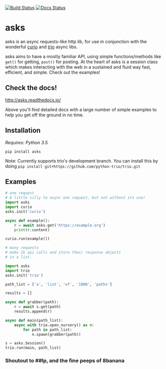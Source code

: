 [![Build Status](https://travis-ci.org/theelous3/asks.svg?branch=master)](https://travis-ci.org/theelous3/asks) [![Docs Status](https://readthedocs.org/projects/asks/badge/?version=latest)](http://asks.readthedocs.io/en/latest/)


# asks
asks is an async requests-like http lib, for use in conjunction with the wonderful [curio](https://github.com/dabeaz/curio) and [trio](https://github.com/python-trio/trio) async libs.

asks aims to have a mostly familiar API, using simple functions/methods like `get()` for getting, `post()` for posting. At the heart of asks is a session class which makes interacting with the web in a sustained and fluid way fast, efficient, and simple. Check out the examples!


## Check the docs!

http://asks.readthedocs.io/

Above you'll find detailed docs with a large number of simple examples to help you get off the ground in no time.

## Installation

*Requires: Python 3.5.*

`pip install asks`

Note: Currently supports trio's development branch. You can install this by doing `pip install git+https://github.com/python-trio/trio.git`


## Examples

```python
# one request
# A little silly to async one request, but not without its use!
import asks
import curio
asks.init('curio')

async def example():
    r = await asks.get('https://example.org')
    print(r.content)

curio.run(example())
```
```python
# many requests
# make 1k api calls and store their response objects
# in a list.

import asks
import trio
asks.init('trio')

path_list = ['a', 'list', 'of', '1000', 'paths']

results = []

async def grabber(path):
    r = await s.get(path)
    results.append(r)

async def main(path_list):
    async with trio.open_nursery() as n:
        for path in path_list:
            n.spawn(grabber(path))

s = asks.Session()
trio.run(main, path_list)
```


### Shoutout to ##lp, and the fine peeps of 8banana
